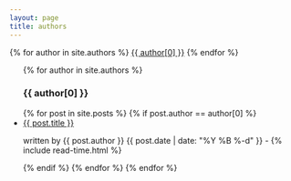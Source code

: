 ```yaml
---
layout: page
title: authors
---
```


<div class="tags-frame">
  {% for author in site.authors %}
      <a href="#{{ author[0] | slugify }}" class="tag-clouds">{{ author[0] }}</a>
  {% endfor %}
</div>

<ul class="posts">
  {% for author in site.authors %}
    <h3 class="class-name" id="{{ author[0] | slugify }}">{{ author[0] }}</h3>
    {% for post in site.posts %}
        {% if post.author == author[0] %}
            <li itemscope>
              <a class="title-name-in-list" href="{{ site.github.url }}{{ post.url }}">{{ post.title }}</a>
              <p class="post-date"><span>written by {{ post.author }}
              <i class="fa fa-calendar" aria-hidden="true"></i> {{ post.date | date: "%Y %B %-d" }} - <i class="fa fa-clock-o" aria-hidden="true"></i> {% include read-time.html %}</span></p>
            </li>
        {% endif %}
    {% endfor %}
  {% endfor %}
</ul>

